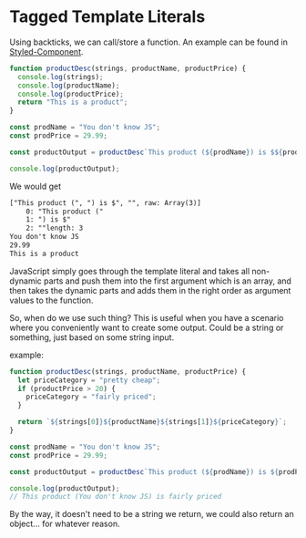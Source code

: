 # Tagged Template Literals

Using backticks, we can call/store a function.
An example can be found in [Styled-Component](https://styled-components.com/).

```javascript
function productDesc(strings, productName, productPrice) {
  console.log(strings);
  console.log(productName);
  console.log(productPrice);
  return "This is a product";
}

const prodName = "You don't know JS";
const prodPrice = 29.99;

const productOutput = productDesc`This product (${prodName}) is $${prodPrice}`;

console.log(productOutput);

```

We would get

```html
["This product (", ") is $", "", raw: Array(3)]
    0: "This product ("
    1: ") is $"
    2: ""length: 3
You don't know JS
29.99
This is a product
```

JavaScript simply goes through the template literal and takes all non-dynamic parts and push them into the first argument which is an array, and then takes the dynamic parts and adds them in the right order as argument values to the function.

So, when do we use such thing?
This is useful when you have a scenario where you conveniently want to create some output. Could be a string or something, just based on some string input.

example:
```javascript
function productDesc(strings, productName, productPrice) {
  let priceCategory = "pretty cheap";
  if (productPrice > 20) {
    priceCategory = "fairly priced";
  }

  return `${strings[0]}${productName}${strings[1]}${priceCategory}`;
}

const prodName = "You don't know JS";
const prodPrice = 29.99;

const productOutput = productDesc`This product (${prodName}) is ${prodPrice}`;

console.log(productOutput);
// This product (You don't know JS) is fairly priced
```

By the way, it doesn't need to be a string we return, we could also return an object... for whatever reason.